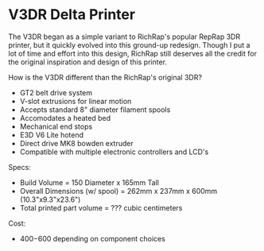 # V3DR Delta Printer
The V3DR began as a simple variant to RichRap's popular RepRap 3DR printer, but it quickly evolved into this ground-up redesign. Though I put a lot of time and effort into this design, RichRap still deserves all the credit for the original inspiration and design of this printer.

How is the V3DR different than the RichRap's original 3DR?
- GT2 belt drive system
- V-slot extrusions for linear motion
- Accepts standard 8" diameter filament spools
- Accomodates a heated bed
- Mechanical end stops
- E3D V6 Lite hotend
- Direct drive MK8 bowden extruder
- Compatible with multiple electronic controllers and LCD's

Specs:
- Build Volume = 150 Diameter x 165mm Tall
- Overall Dimensions (w/ spool) = 262mm x 237mm x 600mm (10.3"x9.3"x23.6")
- Total printed part volume = ??? cubic centimeters

Cost: 
- $400-$600 depending on component choices
